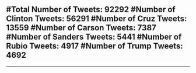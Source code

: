 #Total Number of Tweets: 92292 
#Number of Clinton Tweets: 56291
#Number of Cruz Tweets: 13559
#Number of Carson Tweets: 7387
#Number of Sanders Tweets: 5441
#Number of Rubio Tweets: 4917
#Number of Trump Tweets: 4692
---
---

